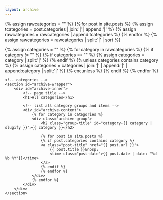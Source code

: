 ```yaml
---
layout: archive
---
```

<!-- The following part extracts all the categories from your posts and sort categories, so that you do not need to manually collect your categories to a place. -->

{% assign rawcategories = "" %}
{% for post in site.posts %}
{% assign tcategories = post.categories | join:'|' | append:'|' %}
{% assign rawcategories = rawcategories | append:tcategories %}
{% endfor %}
{% assign rawcategories = rawcategories | split:'|' | sort %}


<!-- The following part removes dulpicated categories and invalid categories like blank category. -->

{% assign categories = "" %}
{% for category in rawcategories %}
{% if category != "" %}
{% if categories == "" %}
{% assign categories = category | split:'|' %}
{% endif %}
{% unless categories contains category %}
{% assign categories = categories | join:'|' | append:'|' | append:category | split:'|' %}
{% endunless %}
{% endif %}
{% endfor %}
<!--- -->


<!-- table of contents -->
<div class="archive-page clearfix">
	<!-- table of contents -->
	<nav id="archive-toc"></nav>

	<!-- categories -->
	<section id="archive-wrapper">
		<div id="archive-inner">
			<!-- page title -->
			<h1>All categories</h1>

			<!-- list all category groups and items -->
			<div id="archive-content">
				{% for category in categories %}
				<div class="archive-group">
					<h2 class="group-title" id="category-{{ category | slugify }}">{{ category }}</h2>

					{% for post in site.posts %}
					{% if post.categories contains category %}
					<a class="post-title" href="{{ post.url }}">
						{{ post.title }}&nbsp;
						<time class="post-date">{{ post.date | date: "%d %b %Y"}}</time>
					</a>
					{% endif %}
					{% endfor %}
				</div>
				{% endfor %}
			</div>
		</div>
	</section>
</div>
